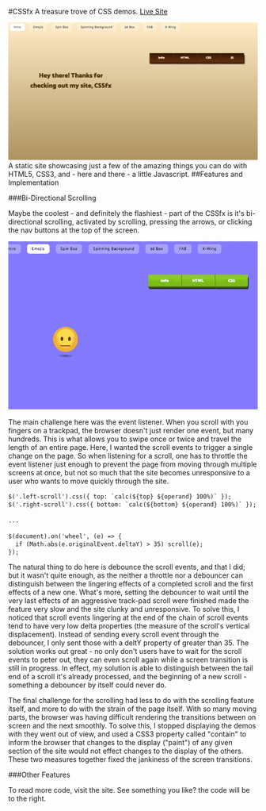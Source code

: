 #CSSfx
A treasure trove of CSS demos.
[Live Site](https://mbr84.github.io/cssfx/index.html "Live")

![main view](/public/images/front-page.png "Main page")
A static site showcasing just a few of the amazing things you can do with HTML5, CSS3, and - here and there - a little Javascript.
##Features and Implementation

###Bi-Directional Scrolling

Maybe the coolest - and definitely the flashiest - part of the CSSfx is it's bi-directional scrolling, activated by scrolling, pressing the arrows, or clicking the nav buttons at the top of the screen.

![scroll effect](/public/images/scroll.gif)

The main challenge here was the event listener. When you scroll with you fingers on a trackpad, the browser doesn't just render one event, but many hundreds. This is what allows you to swipe once or twice and travel the length of an entire page. Here, I wanted the scroll events to trigger a single change on the page. So when listening for a scroll, one has to throttle the event listener just enough to prevent the page from moving through multiple screens at once, but not so much that the site becomes unresponsive to a user who wants to move quickly through the site.
 ~~~~
 $('.left-scroll').css({ top: `calc(${top} ${operand} 100%)` });
 $('.right-scroll').css({ bottom: `calc(${bottom} ${operand} 100%)` });

 ...

 $(document).on('wheel', (e) => {
   if (Math.abs(e.originalEvent.deltaY) > 35) scroll(e);
 });
 ~~~~

The natural thing to do here is debounce the scroll events, and that I did; but it wasn't quite enough, as the neither a throttle nor a debouncer can distinguish between the lingering effects of a completed scroll and the first effects of a new one. What's more, setting the debouncer to wait until the very last effects of an aggressive track-pad scroll were finished made the feature very slow and the site clunky and unresponsive. To solve this, I noticed that scroll events lingering at the end of the chain of scroll events tend to have very low delta properties (the measure of the scroll's vertical displacement). Instead of sending every scroll event through the debouncer, I only sent those with a deltY property of greater than 35. The solution works out great - no only don't users have to wait for the scroll events to peter out, they can even scroll again while a screen transition is still in progress. In effect, my solution is able to distinguish between the tail end of a scroll it's already processed, and the beginning of a new scroll - something a debouncer by itself could never do.

The final challenge for the scrolling had less to do with the scrolling feature itself, and more to do with the strain of the page itself. With so many moving parts, the browser was having difficult rendering the transitions between on screen and the next smoothly. To solve this, I stopped displaying the demos with they went out of view, and used a CSS3 property called "contain" to inform the browser that changes to the display ("paint") of any given section of the site would not effect changes to the display of the others. These two measures together fixed the jankiness of the screen transitions.

###Other Features

To read more code, visit the site. See something you like? the code will be to the right.
